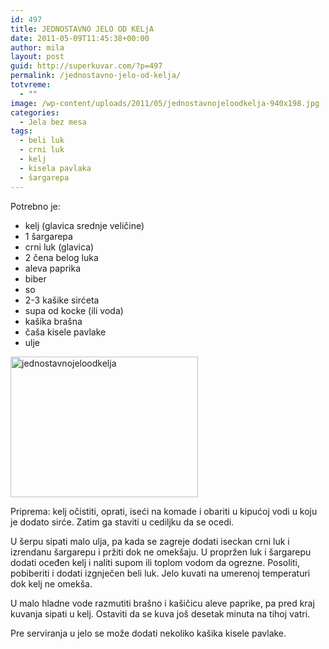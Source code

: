 ```yaml
---
id: 497
title: JEDNOSTAVNO JELO OD KELjA
date: 2011-05-09T11:45:38+00:00
author: mila
layout: post
guid: http://superkuvar.com/?p=497
permalink: /jednostavno-jelo-od-kelja/
totvreme:
  - ""
image: /wp-content/uploads/2011/05/jednostavnojeloodkelja-940x198.jpg
categories:
  - Jela bez mesa
tags:
  - beli luk
  - crni luk
  - kelj
  - kisela pavlaka
  - šargarepa
---
```

Potrebno je:

  * kelj (glavica srednje veličine)
  * 1 šargarepa
  * crni luk (glavica)
  * 2 čena belog luka
  * aleva paprika
  * biber
  * so
  * 2-3 kašike sirćeta
  * supa od kocke (ili voda)
  * kašika brašna
  * čaša kisele pavlake
  * ulje

[<img class="alignnone size-medium wp-image-9350" src="//superkuvar.com/wp-content/uploads/2011/05/jednostavnojeloodkelja-300x225.jpg" alt="jednostavnojeloodkelja" width="300" height="225" />](//superkuvar.com/wp-content/uploads/2011/05/jednostavnojeloodkelja.jpg)

Priprema: kelj očistiti, oprati, iseći na komade i obariti u kipućoj vodi u koju je dodato sirće. Zatim ga staviti u cediljku da se ocedi.

U šerpu sipati malo ulja, pa kada se zagreje dodati iseckan crni luk i izrendanu šargarepu i pržiti dok ne omekšaju. U propržen luk i šargarepu dodati oceđen kelj i naliti supom ili toplom vodom da ogrezne. Posoliti, pobiberiti i dodati izgnječen beli luk. Jelo kuvati na umerenoj temperaturi dok kelj ne omekša.

U malo hladne vode razmutiti brašno i kašičicu aleve paprike, pa pred kraj kuvanja sipati u kelj. Ostaviti da se kuva još desetak minuta na tihoj vatri.

Pre serviranja u jelo se može dodati nekoliko kašika kisele pavlake.